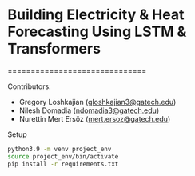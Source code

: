 # Building Electricity & Heat Forecasting Using LSTM & Transformers
==============================

Contributors:
* Gregory Loshkajian (gloshkajian3@gatech.edu)
* Nilesh Domadia (ndomadia3@gatech.edu)
* Nurettin Mert Ersöz (mert.ersoz@gatech.edu)


Setup

```bash
python3.9 -m venv project_env
source project_env/bin/activate
pip install -r requirements.txt
```

